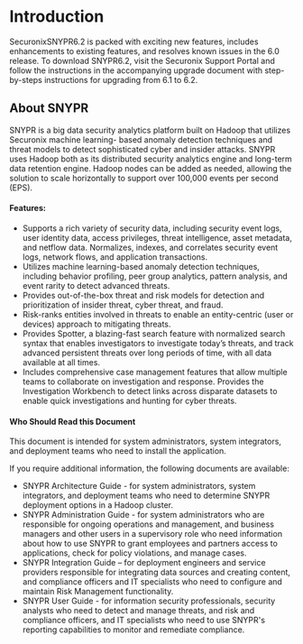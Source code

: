 # Introduction

SecuronixSNYPR6.2 is packed with exciting new features, includes enhancements to existing features, and resolves known issues in the 6.0 release. To download SNYPR6.2, visit the Securonix Support Portal and follow the instructions in the accompanying upgrade document with step-by-steps instructions for upgrading from 6.1 to 6.2.

## About SNYPR

SNYPR is a big data security analytics platform built on Hadoop that utilizes Securonix machine learning- based anomaly detection techniques and threat models to detect sophisticated cyber and insider attacks. SNYPR uses Hadoop both as its distributed security analytics engine and long-term data retention engine. Hadoop nodes can be added as needed, allowing the solution to scale horizontally to support over 100,000 events per second (EPS).

#### Features:

- Supports a rich variety of security data, including security event logs, user identity data, access privileges, threat intelligence, asset metadata, and netflow data.
Normalizes, indexes, and correlates security event logs, network flows, and application transactions.
- Utilizes machine learning-based anomaly detection techniques, including behavior profiling, peer group analytics, pattern analysis, and event rarity to detect advanced threats.
- Provides out-of-the-box threat and risk models for detection and prioritization of insider threat, cyber threat, and fraud.
- Risk-ranks entities involved in threats to enable an entity-centric (user or devices) approach to mitigating threats.
- Provides Spotter, a blazing-fast search feature with normalized search syntax that enables investigators to investigate today’s threats, and track advanced persistent threats over long periods of time, with all data available at all times.
- Includes comprehensive case management features that allow multiple teams to collaborate on investigation and response.
Provides the Investigation Workbench to detect links across disparate datasets to enable quick investigations and hunting for cyber threats.

#### Who Should Read this Document

This document is intended for system administrators, system integrators, and deployment teams who need to install the application.

If you require additional information, the following documents are available:

- SNYPR Architecture Guide - for system administrators, system integrators, and deployment teams who need to determine SNYPR deployment options in a Hadoop cluster.
- SNYPR Administration Guide - for system administrators who are responsible for ongoing operations and management, and business managers and other users in a supervisory role who need information about how to use SNYPR to grant employees and partners access to applications, check for policy violations, and manage cases.
- SNYPR Integration Guide – for deployment engineers and service providers responsible for integrating data sources and creating content, and compliance officers and IT specialists who need to configure and maintain Risk Management functionality.
- SNYPR User Guide - for information security professionals, security analysts who need to detect and manage threats, and risk and compliance officers, and IT specialists who need to use SNYPR's reporting capabilities to monitor and remediate compliance.

